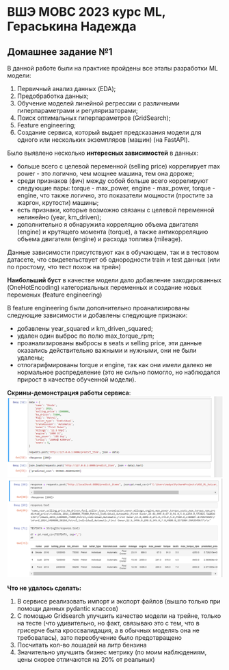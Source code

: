 # ВШЭ МОВС 2023 курс ML, Гераськина Надежда
## Домашнее задание №1 


В данной работе были на практике пройдены все этапы разработки ML модели:
1. Первичный анализ данных (EDA);
2. Предобработка данных;
3. Обучение моделей линейной регрессии с различными гиперпараметрами и регуляризаторами;
4. Поиск оптимальных гиперпараметров (GridSearch);
5. Feature engineering;
6. Создание сервиса, который выдает предсказания модели для одного или нескольких экземпляров (машин) (на FastAPI).


Было выявлено несколько **интересных зависимостей** в данных:
* больше всего с целевой переменной (selling price) коррелирует max power - это логично, чем мощнее машина, тем она дороже;
* среди признаков (фич) между собой больше всего коррелируют следующие пары: torque - max_power, engine - max_power, torque - engine, что также логично, это показатели мощности (простите за жаргон, крутости) машины;
* есть признаки, которые возможно связаны с целевой переменной нелинейно (year, km_driven);
* дополнительно я обнаружила корреляцию объема двигателя (engine) и крутящего момента (torque), а также антикорреляцию объема двигателя (engine) и расхода топлива (mileage).


Данные зависимости присутствуют как в обучающем, так и в тестовом датасете, что свидетельствует об однородности train и test данных (или по простому, что тест похож на трейн)


**Наибольший буст** в качестве модели дало добавление закодированных (OneHotEncoding) категориальных переменных и создание новых переменых (feature engineering)

В feature engineering были дополнительно проанализированы следующие зависимости и добавлены следующие признаки:
* добавлены year_squared и km_driven_squared;
* удален один выброс по полю max_torque_rpm;
* проанализированы выбросы в seats и selling price, эти данные оказались действительно важными и нужными, они не были удалены;
* отлогарифмированы torque и engine, так как они имели далеко не нормальное распределение (это не сильно помогло, но наблюдался прирост в качестве обученной модели).

**Скрины-демонстрация работы сервиса**:
![Описание картинки](/pics/predict_item.png "Подпись под картинкой")
![Описание картинки](/pics/predict_items_2.png "Подпись под картинкой")


**Что не удалось сделать:**
1. В сервисе реализовать импорт и экспорт файлов (вышло только при помощи данных pydantic классов)
2. С помощью Gridsearch улучшить качество модели на трейне, только на тесте (что удивительно, но факт, связываю это с тем, что в грисерче была кроссвалидация, а в обычных моделяъ она не требовалась), зато переобучение было предотвращено 
3. Посчитать кол-во лошадей на литр бензина
4. Значительно улучшить бизнес метрику (по моим наблюдениям, цены скорее отличаются на 20% от реальных)
